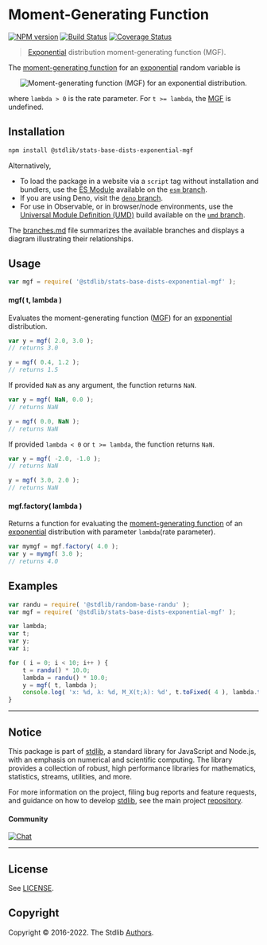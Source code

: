 <!--

@license Apache-2.0

Copyright (c) 2018 The Stdlib Authors.

Licensed under the Apache License, Version 2.0 (the "License");
you may not use this file except in compliance with the License.
You may obtain a copy of the License at

   http://www.apache.org/licenses/LICENSE-2.0

Unless required by applicable law or agreed to in writing, software
distributed under the License is distributed on an "AS IS" BASIS,
WITHOUT WARRANTIES OR CONDITIONS OF ANY KIND, either express or implied.
See the License for the specific language governing permissions and
limitations under the License.

-->

# Moment-Generating Function

[![NPM version][npm-image]][npm-url] [![Build Status][test-image]][test-url] [![Coverage Status][coverage-image]][coverage-url] <!-- [![dependencies][dependencies-image]][dependencies-url] -->

> [Exponential][exponential-distribution] distribution moment-generating function (MGF).

<!-- Section to include introductory text. Make sure to keep an empty line after the intro `section` element and another before the `/section` close. -->

<section class="intro">

The [moment-generating function][mgf] for an [exponential][exponential-distribution] random variable is

<!-- <equation class="equation" label="eq:exponential_mgf_function" align="center" raw="M_X(t) := \mathbb{E}\!\left[e^{tX}\right] = \frac{\lambda}{\lambda-t}, \text{ for } t < \lambda" alt="Moment-generating function (MGF) for an exponential distribution."> -->

<div class="equation" align="center" data-raw-text="M_X(t) := \mathbb{E}\!\left[e^{tX}\right] = \frac{\lambda}{\lambda-t}, \text{ for } t &lt; \lambda" data-equation="eq:exponential_mgf_function">
    <img src="https://cdn.jsdelivr.net/gh/stdlib-js/stdlib@51534079fef45e990850102147e8945fb023d1d0/lib/node_modules/@stdlib/stats/base/dists/exponential/mgf/docs/img/equation_exponential_mgf_function.svg" alt="Moment-generating function (MGF) for an exponential distribution.">
    <br>
</div>

<!-- </equation> -->

where `lambda > 0` is the rate parameter. For `t >= lambda`, the [MGF][mgf] is undefined.

</section>

<!-- /.intro -->

<!-- Package usage documentation. -->

<section class="installation">

## Installation

```bash
npm install @stdlib/stats-base-dists-exponential-mgf
```

Alternatively,

-   To load the package in a website via a `script` tag without installation and bundlers, use the [ES Module][es-module] available on the [`esm` branch][esm-url].
-   If you are using Deno, visit the [`deno` branch][deno-url].
-   For use in Observable, or in browser/node environments, use the [Universal Module Definition (UMD)][umd] build available on the [`umd` branch][umd-url].

The [branches.md][branches-url] file summarizes the available branches and displays a diagram illustrating their relationships.

</section>

<section class="usage">

## Usage

```javascript
var mgf = require( '@stdlib/stats-base-dists-exponential-mgf' );
```

#### mgf( t, lambda )

Evaluates the moment-generating function ([MGF][mgf]) for an [exponential][exponential-distribution] distribution.

```javascript
var y = mgf( 2.0, 3.0 );
// returns 3.0

y = mgf( 0.4, 1.2 );
// returns 1.5
```

If provided `NaN` as any argument, the function returns `NaN`.

```javascript
var y = mgf( NaN, 0.0 );
// returns NaN

y = mgf( 0.0, NaN );
// returns NaN
```

If provided `lambda < 0` or `t >= lambda`, the function returns `NaN`.

```javascript
var y = mgf( -2.0, -1.0 );
// returns NaN

y = mgf( 3.0, 2.0 );
// returns NaN
```

#### mgf.factory( lambda )

Returns a function for evaluating the [moment-generating function][mgf] of an [exponential][exponential-distribution] distribution with parameter `lambda`(rate parameter).

```javascript
var mymgf = mgf.factory( 4.0 );
var y = mymgf( 3.0 );
// returns 4.0
```

</section>

<!-- /.usage -->

<!-- Package usage notes. Make sure to keep an empty line after the `section` element and another before the `/section` close. -->

<section class="notes">

</section>

<!-- /.notes -->

<!-- Package usage examples. -->

<section class="examples">

## Examples

<!-- eslint no-undef: "error" -->

```javascript
var randu = require( '@stdlib/random-base-randu' );
var mgf = require( '@stdlib/stats-base-dists-exponential-mgf' );

var lambda;
var t;
var y;
var i;

for ( i = 0; i < 10; i++ ) {
    t = randu() * 10.0;
    lambda = randu() * 10.0;
    y = mgf( t, lambda );
    console.log( 'x: %d, λ: %d, M_X(t;λ): %d', t.toFixed( 4 ), lambda.toFixed( 4 ), y.toFixed( 4 ) );
}
```

</section>

<!-- /.examples -->

<!-- Section to include cited references. If references are included, add a horizontal rule *before* the section. Make sure to keep an empty line after the `section` element and another before the `/section` close. -->

<section class="references">

</section>

<!-- /.references -->

<!-- Section for related `stdlib` packages. Do not manually edit this section, as it is automatically populated. -->

<section class="related">

</section>

<!-- /.related -->

<!-- Section for all links. Make sure to keep an empty line after the `section` element and another before the `/section` close. -->


<section class="main-repo" >

* * *

## Notice

This package is part of [stdlib][stdlib], a standard library for JavaScript and Node.js, with an emphasis on numerical and scientific computing. The library provides a collection of robust, high performance libraries for mathematics, statistics, streams, utilities, and more.

For more information on the project, filing bug reports and feature requests, and guidance on how to develop [stdlib][stdlib], see the main project [repository][stdlib].

#### Community

[![Chat][chat-image]][chat-url]

---

## License

See [LICENSE][stdlib-license].


## Copyright

Copyright &copy; 2016-2022. The Stdlib [Authors][stdlib-authors].

</section>

<!-- /.stdlib -->

<!-- Section for all links. Make sure to keep an empty line after the `section` element and another before the `/section` close. -->

<section class="links">

[npm-image]: http://img.shields.io/npm/v/@stdlib/stats-base-dists-exponential-mgf.svg
[npm-url]: https://npmjs.org/package/@stdlib/stats-base-dists-exponential-mgf

[test-image]: https://github.com/stdlib-js/stats-base-dists-exponential-mgf/actions/workflows/test.yml/badge.svg?branch=main
[test-url]: https://github.com/stdlib-js/stats-base-dists-exponential-mgf/actions/workflows/test.yml?query=branch:main

[coverage-image]: https://img.shields.io/codecov/c/github/stdlib-js/stats-base-dists-exponential-mgf/main.svg
[coverage-url]: https://codecov.io/github/stdlib-js/stats-base-dists-exponential-mgf?branch=main

<!--

[dependencies-image]: https://img.shields.io/david/stdlib-js/stats-base-dists-exponential-mgf.svg
[dependencies-url]: https://david-dm.org/stdlib-js/stats-base-dists-exponential-mgf/main

-->

[chat-image]: https://img.shields.io/gitter/room/stdlib-js/stdlib.svg
[chat-url]: https://gitter.im/stdlib-js/stdlib/

[stdlib]: https://github.com/stdlib-js/stdlib

[stdlib-authors]: https://github.com/stdlib-js/stdlib/graphs/contributors

[umd]: https://github.com/umdjs/umd
[es-module]: https://developer.mozilla.org/en-US/docs/Web/JavaScript/Guide/Modules

[deno-url]: https://github.com/stdlib-js/stats-base-dists-exponential-mgf/tree/deno
[umd-url]: https://github.com/stdlib-js/stats-base-dists-exponential-mgf/tree/umd
[esm-url]: https://github.com/stdlib-js/stats-base-dists-exponential-mgf/tree/esm
[branches-url]: https://github.com/stdlib-js/stats-base-dists-exponential-mgf/blob/main/branches.md

[stdlib-license]: https://raw.githubusercontent.com/stdlib-js/stats-base-dists-exponential-mgf/main/LICENSE

[exponential-distribution]: https://en.wikipedia.org/wiki/Exponential_distribution

[mgf]: https://en.wikipedia.org/wiki/Moment-generating_function

</section>

<!-- /.links -->
